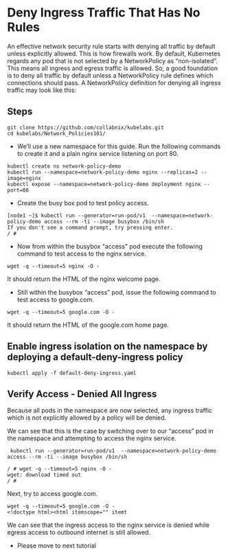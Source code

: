 # Deny Ingress Traffic That Has No Rules

An effective network security rule starts with denying all traffic by default unless explicitly allowed. This is how firewalls work. By default, Kubernetes regards any pod that is not selected by a NetworkPolicy as “non-isolated”. This means all ingress and egress traffic is allowed. So, a good foundation is to deny all traffic by default unless a NetworkPolicy rule defines which connections should pass. A NetworkPolicy definition for denying all ingress traffic may look like this:

## Steps
```
git clone https://github.com/collabnix/kubelabs.git
cd kubelabs/Network_Policies101/
```
- We’ll use a new namespace for this guide. Run the following commands to create it and a plain nginx service listening on port 80.
```
kubectl create ns network-policy-demo
kubectl run --namespace=network-policy-demo nginx --replicas=2 --image=nginx
kubectl expose --namespace=network-policy-demo deployment nginx --port=80
```
- Create the busy box pod to test policy access.
```
[node1 ~]$ kubectl run --generator=run-pod/v1  --namespace=network-policy-demo access --rm -ti --image busybox /bin/sh
If you don't see a command prompt, try pressing enter.
/ #
```
- Now from within the busybox “access” pod execute the following command to test access to the nginx service.

```
wget -q --timeout=5 nginx -O -
```
It should return the HTML of the nginx welcome page.


- Still within the busybox “access” pod, issue the following command to test access to google.com.

```
wget -q --timeout=5 google.com -O -
```
It should return the HTML of the google.com home page.

## Enable ingress isolation on the namespace by deploying a default-deny-ingress policy

```
kubectl apply -f default-deny-ingress.yaml
```
## Verify Access - Denied All Ingress

Because all pods in the namespace are now selected, any ingress traffic which is not explicitly allowed by a policy will be denied.

We can see that this is the case by switching over to our “access” pod in the namespace and attempting to access the nginx service.

```
 kubectl run --generator=run-pod/v1  --namespace=network-policy-demo access --rm -ti --image busybox /bin/sh

/ # wget -q --timeout=5 nginx -O -
wget: download timed out
/ #
```
Next, try to access google.com.

```
wget -q --timeout=5 google.com -O -
<!doctype html><html itemscope="" itemt
```
We can see that the ingress access to the nginx service is denied while egress access to outbound internet is still allowed.

- Please move to next tutorial 
